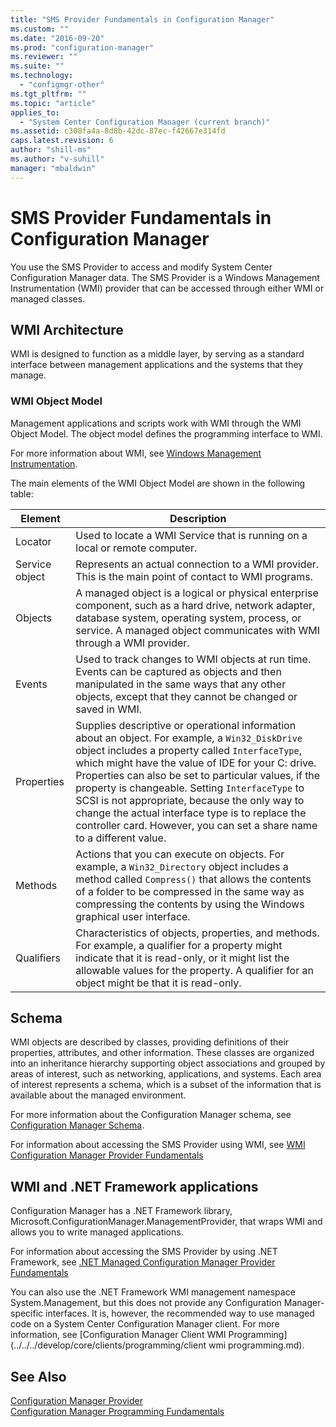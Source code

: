 ```yaml
---
title: "SMS Provider Fundamentals in Configuration Manager"
ms.custom: ""
ms.date: "2016-09-20"
ms.prod: "configuration-manager"
ms.reviewer: ""
ms.suite: ""
ms.technology: 
  - "configmgr-other"
ms.tgt_pltfrm: ""
ms.topic: "article"
applies_to: 
  - "System Center Configuration Manager (current branch)"
ms.assetid: c308fa4a-8d8b-42dc-87ec-f42667e314fd
caps.latest.revision: 6
author: "shill-ms"
ms.author: "v-suhill"
manager: "mbaldwin"
---
```

# SMS Provider Fundamentals in Configuration Manager
You use the SMS Provider to access and modify System Center Configuration Manager data. The SMS Provider is a Windows Management Instrumentation (WMI) provider that can be accessed through either WMI or managed classes.  
  
## WMI Architecture  
 WMI is designed to function as a middle layer, by serving as a standard interface between management applications and the systems that they manage.  
  
### WMI Object Model  
 Management applications and scripts work with WMI through the WMI Object Model. The object model defines the programming interface to WMI.  
  
 For more information about WMI, see [Windows Management Instrumentation](http://go.microsoft.com/fwlink/?LinkId=276770).  
  
 The main elements of the WMI Object Model are shown in the following table:  
  
|Element|Description|  
|-------------|-----------------|  
|Locator|Used to locate a WMI Service that is running on a local or remote computer.|  
|Service object|Represents an actual connection to a WMI provider. This is the main point of contact to WMI programs.|  
|Objects|A managed object is a logical or physical enterprise component, such as a hard drive, network adapter, database system, operating system, process, or service. A managed object communicates with WMI through a WMI provider.|  
|Events|Used to track changes to WMI objects at run time. Events can be captured as objects and then manipulated in the same ways that any other objects, except that they cannot be changed or saved in WMI.|  
|Properties|Supplies descriptive or operational information about an object. For example, a `Win32_DiskDrive` object includes a property called `InterfaceType`, which might have the value of IDE for your C: drive. Properties can also be set to particular values, if the property is changeable. Setting `InterfaceType` to SCSI is not appropriate, because the only way to change the actual interface type is to replace the controller card. However, you can set a share name to a different value.|  
|Methods|Actions that you can execute on objects. For example, a `Win32_Directory` object includes a method called `Compress()` that allows the contents of a folder to be compressed in the same way as compressing the contents by using the Windows graphical user interface.|  
|Qualifiers|Characteristics of objects, properties, and methods. For example, a qualifier for a property might indicate that it is read-only, or it might list the allowable values for the property. A qualifier for an object might be that it is read-only.|  
  
## Schema  
 WMI objects are described by classes, providing definitions of their properties, attributes, and other information. These classes are organized into an inheritance hierarchy supporting object associations and grouped by areas of interest, such as networking, applications, and systems. Each area of interest represents a schema, which is a subset of the information that is available about the managed environment.  
  
 For more information about the Configuration Manager schema, see [Configuration Manager Schema](../../../develop/core/understand/configuration-manager-schema.md).  
  
 For information about accessing the SMS Provider using WMI, see [WMI Configuration Manager Provider Fundamentals](../../../develop/core/understand/wmi-configuration-manager-provider-fundamentals.md)  
  
## WMI and .NET Framework applications  
 Configuration Manager has a .NET Framework library, Microsoft.ConfigurationManager.ManagementProvider, that wraps WMI and allows you to write managed applications.  
  
 For information about accessing the SMS Provider by using .NET Framework, see [.NET Managed Configuration Manager Provider Fundamentals](../../../develop/core/understand/managed-sms-provider-fundamentals-in-configuration-manager.md)  
  
 You can also use the .NET Framework WMI management namespace System.Management, but this does not provide any Configuration Manager-specific interfaces. It is, however, the recommended way to use managed code on a System Center Configuration Manager client. For more information, see [Configuration Manager Client WMI Programming](../../../develop/core/clients/programming/client wmi programming.md).  
  
## See Also  
 [Configuration Manager Provider](../../../develop/core/understand/sms-provider-in-configuration-manager.md)   
 [Configuration Manager Programming Fundamentals](../../../develop/core/understand/configuration-manager-programming-fundamentals.md)